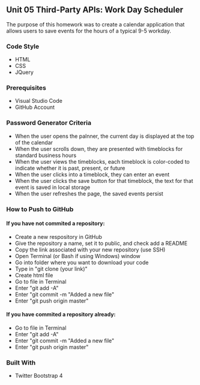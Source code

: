 <h2>Unit 05 Third-Party APIs: Work Day Scheduler</h2>
The purpose of this homework was to create a calendar application that allows users to save events for the hours of a typical 9-5 workday. 

<h3>Code Style</h3>
<ul>
  <li>HTML</li>
  <li>CSS</li>
  <li>JQuery</li>
</ul>

<h3>Prerequisites</h3>
<ul>
  <li>Visual Studio Code</li>
  <li>GitHub Account</li>
</ul>

<h3>Password Generator Criteria</h3>
<ul>
  <li>When the user opens the palnner, the current day is displayed at the top of the calendar</li>
  <li>When the user scrolls down, they are presented with timeblocks for standard business hours</li>
  <li>When the user views the timeblocks, each timeblock is color-coded to indicate whether it is past, present, or future</li>
  <li>When the user clicks into a timeblock, they can enter an event</li>
  <li>When the user clicks the save button for that timeblock, the text for that event is saved in local storage</li>
  <li>When the user refreshes the page, the saved events persist</li>
</ul>

<h3>How to Push to GitHub</h3>
<h4>If you have not commited a repository:</h4>
<ul>
  <li>Create a new respository in GitHub</li>
  <li>Give the repository a name, set it to public, and check add a README</li>
  <li>Copy the link associated with your new repository (use SSH)</li>
  <li>Open Terminal (or Bash if using Windows) window</li>
  <li>Go into folder where you want to download your code</li>
  <li>Type in "git clone (your link)"</li>
  <li>Create html file</li>
  <li>Go to file in Terminal</li>
  <li>Enter "git add -A"</li>
  <li>Enter "git commit -m "Added a new file"</li>
  <li>Enter "git push origin master"</li>
</ul>
<h4>If you have commited a repository already:</h4>
<ul>
  <li>Go to file in Terminal</li>
  <li>Enter "git add -A"</li>
  <li>Enter "git commit -m "Added a new file"</li>
  <li>Enter "git push origin master"</li>
</ul>

<h3>Built With</h3>
<ul>
    <li>Twitter Bootstrap 4</li>
</ul>
